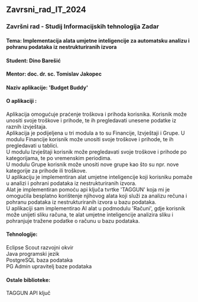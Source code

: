 ## Zavrsni_rad_IT_2024

### Završni rad - Studij Informacijskih tehnologija Zadar

#### Tema: Implementacija alata umjetne inteligencije za automatsku analizu i pohranu podataka iz nestrukturiranih izvora

#### Student: Dino Barešić

#### Mentor: doc. dr. sc. Tomislav Jakopec

#### Naziv aplikacije: 'Budget Buddy'

#### O aplikaciji :
Aplikacija omogućuje praćenje troškova i prihoda korisnika. Korisnik može unositi svoje troškove i prihode, te ih pregledavati unesene podatke iz raznih izvještaja.</br>
Aplikacija je podijeljena u tri modula a to su Financije, Izvještaji i Grupe. U modulu Financije korisnik može unositi svoje troškove i prihode, te ih pregledavati u tablici.</br>
U modulu Izvještaji korisnik može pregledavati svoje troškove i prihode po kategorijama, te po vremenskim periodima.</br>
U modulu Grupe korisnik može unositi nove grupe kao što su npr. nove kategorije za prihode ili troškove.</br>
U aplikaciju je implementiran alat umjetne inteligencije koji korisniku pomaže u analizi i pohrani podataka iz nestrukturiranih izvora.</br>
Alat je implementiran pomoću api ključa tvrtke 'TAGGUN' koja mi je omogućila besplatno korištenje njihovog alata koji služi za analizu rečuna i pohranu podataka iz nestrukturiranih izvora u bazu podataka.</br>
U aplikaciji sam implementirao AI alat u podmodulu 'Računi', gdje korisnik može unijeti sliku računa, te alat umjetne inteligencije analizira sliku i pohranjuje tražene podatke o računu u bazu podataka.

#### Tehnologije:
Eclipse Scout razvojni okvir <br>
Java programski jezik <br>
PostgreSQL baza podataka <br>
PG Admin upravitelj baze podataka <br>

#### Ostale biblioteke:
TAGGUN API ključ <br>


